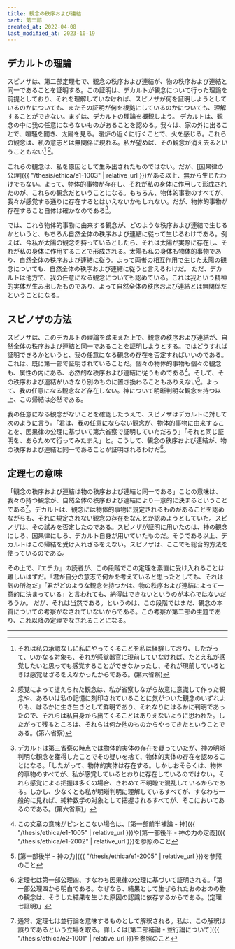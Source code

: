 ```yaml
---
title: 観念の秩序および連結
part: 第二部
created_at: 2022-04-08
last_modified_at: 2023-10-19
---
```


## デカルトの理論

スピノザは、第二部定理七で、観念の秩序および連結が、物の秩序および連結と同一であることを証明する。この証明は、デカルトが観念について行った理論を前提としており、それを理解していなければ、スピノザが何を証明しようとしているのかについても、またその証明が何を根拠にしているのかについても、理解することができない。まずは、デカルトの理論を概観しよう。
デカルトは、観念の中に我の任意にならないものがあることを認める。我々は、家の外に出ることで、喧騒を聞き、太陽を見る。暖炉の近くに行くことで、火を感じる。これらの観念は、私の意志とは無関係に現れる。私が望めば、その観念が消え去るということもない[^m6-1] [^m6-2]。

[^m6-1]:それは私の承認なしに私にやってくることを私は経験しており、したがって、いかなる対象も、それが感覚器官に現前していなければ、たとえ私が感覚したいと思っても感覚することができなかったし、それが現前しているときは感覚せざるをえなかったからである。(第六省察)
[^m6-2]:感覚によって捉えられた観念は、私が省察しながら故意に意識して作った観念や、あるいは私の記憶に刻印されていることに気がついた観念のいずれよりも、はるかに生き生きとして鮮明であり、それなりにはるかに判明であったので、それらは私自身から出てくることはありえないように思われた。したがって残るところは、それらは何か他のものからやってきたということである。(第六省察)

これらの観念は、私を原因として生み出されたものではない。だが、[因果律の公理]({{ "/thesis/ethica/e1-1003" | relative_url }})がある以上、無から生じたわけでもない。よって、物体的事物が存在し、それが私の身体に作用して形成されたのが、これらの観念だということになる。もちろん、物体的事物のすべてが、我々が感覚する通りに存在するとはいえないかもしれない。だが、物体的事物が存在すること自体は確かなのである[^m6-3]。

[^m6-3]:デカルトは第三省察の時点では物体的実体の存在を疑っていたが、神の明晰判明な観念を獲得したことでその疑いを捨て、物体的実体の存在を認めることになる。「したがって、物体的実体は存在する。しかしおそらくは、物体的事物のすべてが、私が感覚しているとおりに存在しているのではない。それら感覚による把握は多くの場合、きわめて不明瞭で混乱しているからである。しかし、少なくとも私が明晰判明に理解しているすべてが、すなわち一般的に見れば、純粋数学の対象として把握されるすべてが、そこにおいてあるのである。(第六省察)」

では、これら物体的事物に由来する観念が、どのような秩序および連結で生じるかというと、もちろん自然全体の秩序および連結に従って生じるわけである。例えば、今私が太陽の観念を持っているとしたら、それは太陽が実際に存在し、それが私の身体に作用することで形成される。太陽も私の身体も物体的事物であり、自然全体の秩序および連結に従う。よって両者の相互作用で生じた太陽の観念についても、自然全体の秩序および連結に従うと言えるわけだ。
ただ、デカルトは他方で、我の任意になる観念についても認めている。これは我という精神的実体が生み出したものであり、よって自然全体の秩序および連結とは無関係だということになる。

## スピノザの方法

スピノザは、このデカルトの理論を踏まえた上で、観念の秩序および連結が、自然全体の秩序および連結と同一であることを証明しようとする。ではどうすれば証明できるかというと、我の任意になる観念の存在を否定すればいいのである。これは、既に第一部で証明されていることだ。個々の物体的事物も個々の観念も、属性の内にある、必然的な秩序および連結に従うものである[^ref1]。そして、その秩序および連結がいきなり別のものに置き換わることもありえない[^ref2]。よって、我の任意になる観念など存在しない。神について明晰判明な観念を持つ以上、この帰結は必然である。

[^ref1]:この文章の意味がピンとこない場合は、[第一部前半補論 - 神]({{ "/thesis/ethica/e1-1005" | relative_url }})や[第一部後半 - 神の力の定義]({{ "/thesis/ethica/e1-2002" | relative_url }})を参照のこと

[^ref2]:[第一部後半 - 神の力]({{ "/thesis/ethica/e1-2005" | relative_url }})を参照のこと

我の任意になる観念がないことを確認したうえで、スピノザはデカルトに対して次のように言う。「君は、我の任意にならない観念が、物体的事物に由来することを、因果律の公理に基づいて第六省察で証明していただろう」「それと同じ証明を、あらためて行ってみたまえ」と。こうして、観念の秩序および連結が、物の秩序および連結と同一であることが証明されるわけだ[^ref3]。

[^ref3]:定理七は第一部公理四、すなわち因果律の公理に基づいて証明される。「第一部公理四から明白である。なぜなら、結果として生ぜられたおのおのの物の観念は、そうした結果を生じた原因の認識に依存するからである。(定理七証明)」

## 定理七の意味

「観念の秩序および連結は物の秩序および連結と同一である」ことの意味は、我々の持つ観念が、自然全体の秩序および連結により一意的に決まるということである[^ref4]。デカルトは、観念には物体的事物に規定されるものがあることを認めながらも、それに規定されない観念の存在をなんとか認めようとしていた。スピノザは、その試みを否定したのである。スピノザが証明に用いたのは、神の観念にしろ、因果律にしろ、デカルト自身が用いていたものだ。そうである以上、デカルトはこの帰結を受け入れざるをえない。スピノザは、ここでも総合的方法を使っているのである。

[^ref4]:通常、定理七は並行論を意味するものとして解釈される。私は、この解釈は誤りであるという立場を取る。詳しくは[第二部補論 - 並行論について]({{ "/thesis/ethica/e2-1001" | relative_url }})を参照のこと

その上で、『エチカ』の読者が、この段階でこの定理を素直に受け入れることは難しいはずだ。「君が自分の意志で何かを考えていると思ったとしても、それは気の所為だ」「君がどのような観念を持つかは、物の秩序および連結によって一意的に決まっている」と言われても、納得はできないというのが本心ではないだろうか。
だが、それは当然である。というのは、この段階ではまだ、観念の本質についての考察がなされていないからである。この考察が第二部の主題であり、これ以降の定理でなされることになる。

---
